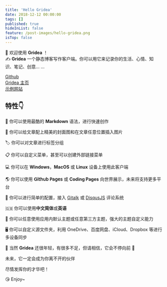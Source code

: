 ```yaml
---
title: 'Hello Gridea'
date: 2018-12-12 00:00:00
tags: []
published: true
hideInList: false
feature: /post-images/hello-gridea.png
isTop: false
---
```

👏  欢迎使用 **Gridea** ！  
✍️  **Gridea** 一个静态博客写作客户端。你可以用它来记录你的生活、心情、知识、笔记、创意... ... 

<!-- more -->

[Github](https://github.com/getgridea/gridea)  
[Gridea 主页](https://gridea.dev/)  
[示例网站](http://fehey.com/)

## 特性👇
📝  你可以使用最酷的 **Markdown** 语法，进行快速创作  

🌉  你可以给文章配上精美的封面图和在文章任意位置插入图片  

🏷️  你可以对文章进行标签分组  

📋  你可以自定义菜单，甚至可以创建外部链接菜单  

💻  你可以在 **Windows**，**MacOS** 或 **Linux** 设备上使用此客户端  

🌎  你可以使用 **𝖦𝗂𝗍𝗁𝗎𝖻 𝖯𝖺𝗀𝖾𝗌** 或 **Coding Pages** 向世界展示，未来将支持更多平台  

💬  你可以进行简单的配置，接入 [Gitalk](https://github.com/gitalk/gitalk) 或 [DisqusJS](https://github.com/SukkaW/DisqusJS) 评论系统  

🇬🇧  你可以使用**中文简体**或**英语**  

🌁  你可以任意使用应用内默认主题或任意第三方主题，强大的主题自定义能力  

🖥  你可以自定义源文件夹，利用 OneDrive、百度网盘、iCloud、Dropbox 等进行多设备同步  

🌱 当然 **Gridea** 还很年轻，有很多不足，但请相信，它会不停向前 🏃

未来，它一定会成为你离不开的伙伴

尽情发挥你的才华吧！

😘 Enjoy~
